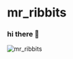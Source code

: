 # mr_ribbits

### hi there 💅


![mr_ribbits](https://github.com/user-attachments/assets/10824c43-7cc8-4ffc-9bee-ef8e513587c0)
